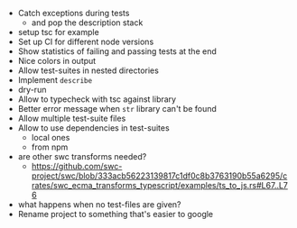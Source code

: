 - Catch exceptions during tests
  - and pop the description stack
- setup tsc for example
- Set up CI for different node versions
- Show statistics of failing and passing tests at the end
- Nice colors in output
- Allow test-suites in nested directories
- Implement `describe`
- dry-run
- Allow to typecheck with tsc against library
- Better error message when `str` library can't be found
- Allow multiple test-suite files
- Allow to use dependencies in test-suites
  - local ones
  - from npm
- are other swc transforms needed?
  - https://github.com/swc-project/swc/blob/333acb56223139817c1df0c8b3763190b55a6295/crates/swc_ecma_transforms_typescript/examples/ts_to_js.rs#L67..L76
- what happens when no test-files are given?
- Rename project to something that's easier to google
